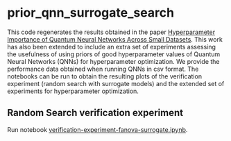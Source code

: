 # prior_qnn_surrogate_search

This code regenerates the results obtained in the paper [Hyperparameter Importance of Quantum Neural Networks Across Small Datasets](https://link.springer.com/chapter/10.1007/978-3-031-18840-4_3). This work has also been extended to include an extra set of experiments assessing the usefulness of using priors of good hyperparameter values of Quantum Neural Networks (QNNs) for hyperparameter optimization. We provide the performance data obtained when running QNNs in csv format. The notebooks can be run to obtain the resulting plots of the verification experiment (random search with surrogate models) and the extended set of experiments for hyperparameter optimization.


## Random Search verification experiment

Run notebook [verification-experiment-fanova-surrogate.ipynb](https://github.com/chMoussa/prior_qnn_surrogate_search/blob/main/verification-experiment-fanova-surrogate.ipynb).

